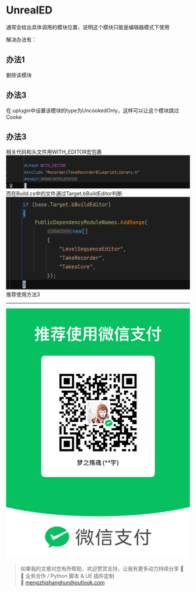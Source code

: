 # UnrealED
通常会给出具体调用的模块位置，说明这个模块只能是编辑器模式下使用

解决办法有：
## 办法1
删除该模块

## 办法3
在.uplugin中设置该模块的type为UncookedOnly，这样可以让这个模块跳过Cooke

## 办法3
相关代码和头文件用WITH_EDITOR宏包裹
![](https://raw.githubusercontent.com/mengzhishanghun/mengzhishanghun/main/Blog/Assets/%E5%9B%BE%E7%89%87/Pasted%20image%2020240605140940.png)
而在Build.cs中的文件通过Target.bBuildEditor判断
![](https://raw.githubusercontent.com/mengzhishanghun/mengzhishanghun/main/Blog/Assets/%E5%9B%BE%E7%89%87/Pasted%20image%2020240605141009.png)
推荐使用方法3

---

![微信支付](https://raw.githubusercontent.com/mengzhishanghun/mengzhishanghun/main/PayCodes/WeChatPay.jpg)

> 如果我的文章对您有所帮助，欢迎赞赏支持，让我有更多动力持续分享 🙏  
> 💼 业务合作 / Python 脚本 & UE 插件定制  
> 📧 [mengzhishanghun@outlook.com](mengzhishanghun@outlook.com)